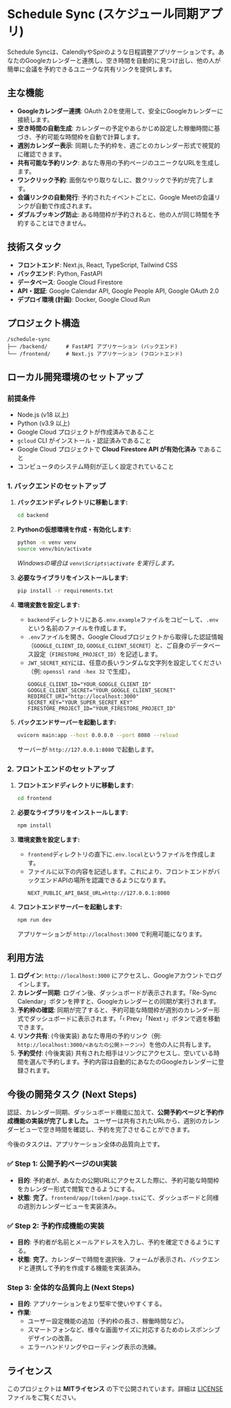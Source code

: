 # Schedule Sync (スケジュール同期アプリ)

Schedule Syncは、CalendlyやSpirのような日程調整アプリケーションです。あなたのGoogleカレンダーと連携し、空き時間を自動的に見つけ出し、他の人が簡単に会議を予約できるユニークな共有リンクを提供します。

## 主な機能

- **Googleカレンダー連携**: OAuth 2.0を使用して、安全にGoogleカレンダーに接続します。
- **空き時間の自動生成**: カレンダーの予定やあらかじめ設定した稼働時間に基づき、予約可能な時間枠を自動で計算します。
- **週別カレンダー表示**: 同期した予約枠を、週ごとのカレンダー形式で視覚的に確認できます。
- **共有可能な予約リンク**: あなた専用の予約ページのユニークなURLを生成します。
- **ワンクリック予約**: 面倒なやり取りなしに、数クリックで予約が完了します。
- **会議リンクの自動発行**: 予約されたイベントごとに、Google Meetの会議リンクが自動で作成されます。
- **ダブルブッキング防止**: ある時間枠が予約されると、他の人が同じ時間を予約することはできません。

## 技術スタック

- **フロントエンド**: Next.js, React, TypeScript, Tailwind CSS
- **バックエンド**: Python, FastAPI
- **データベース**: Google Cloud Firestore
- **API・認証**: Google Calendar API, Google People API, Google OAuth 2.0
- **デプロイ環境 (計画)**: Docker, Google Cloud Run

## プロジェクト構造

```
/schedule-sync
├── /backend/      # FastAPI アプリケーション (バックエンド)
└── /frontend/     # Next.js アプリケーション (フロントエンド)
```

## ローカル開発環境のセットアップ

### 前提条件

- Node.js (v18 以上)
- Python (v3.9 以上)
- Google Cloud プロジェクトが作成済みであること
- `gcloud` CLI がインストール・認証済みであること
- Google Cloud プロジェクトで **Cloud Firestore API が有効化済み** であること
- コンピュータのシステム時刻が正しく設定されていること

### 1. バックエンドのセットアップ

1.  **バックエンドディレクトリに移動します:**
    ```bash
    cd backend
    ```

2.  **Pythonの仮想環境を作成・有効化します:**
    ```bash
    python -m venv venv
    source venv/bin/activate
    ```
    *Windowsの場合は `venv\Scripts\activate` を実行します。*

3.  **必要なライブラリをインストールします:**
    ```bash
    pip install -r requirements.txt
    ```

4.  **環境変数を設定します:**
    - `backend`ディレクトリにある`.env.example`ファイルをコピーして、`.env`という名前のファイルを作成します。
    - `.env`ファイルを開き、Google Cloudプロジェクトから取得した認証情報（`GOOGLE_CLIENT_ID`, `GOOGLE_CLIENT_SECRET`）と、ご自身のデータベース設定（`FIRESTORE_PROJECT_ID`）を記述します。
    - `JWT_SECRET_KEY`には、任意の長いランダムな文字列を設定してください（例: `openssl rand -hex 32` で生成）。
      ```
      GOOGLE_CLIENT_ID="YOUR_GOOGLE_CLIENT_ID"
      GOOGLE_CLIENT_SECRET="YOUR_GOOGLE_CLIENT_SECRET"
      REDIRECT_URI="http://localhost:3000"
      SECRET_KEY="YOUR_SUPER_SECRET_KEY"
      FIRESTORE_PROJECT_ID="YOUR_FIRESTORE_PROJECT_ID"
      ```

5.  **バックエンドサーバーを起動します:**
    ```bash
    uvicorn main:app --host 0.0.0.0 --port 8080 --reload
    ```
    サーバーが `http://127.0.0.1:8080` で起動します。

### 2. フロントエンドのセットアップ

1.  **フロントエンドディレクトリに移動します:**
    ```bash
    cd frontend
    ```

2.  **必要なライブラリをインストールします:**
    ```bash
    npm install
    ```

3.  **環境変数を設定します:**
    - `frontend`ディレクトリの直下に`.env.local`というファイルを作成します。
    - ファイルに以下の内容を記述します。これにより、フロントエンドがバックエンドAPIの場所を認識できるようになります。
      ```
      NEXT_PUBLIC_API_BASE_URL=http://127.0.0.1:8080
      ```

4.  **フロントエンドサーバーを起動します:**
    ```bash
    npm run dev
    ```
    アプリケーションが `http://localhost:3000` で利用可能になります。

## 利用方法

1.  **ログイン**: `http://localhost:3000` にアクセスし、Googleアカウントでログインします。
2.  **カレンダー同期**: ログイン後、ダッシュボードが表示されます。「Re-Sync Calendar」ボタンを押すと、Googleカレンダーとの同期が実行されます。
3.  **予約枠の確認**: 同期が完了すると、予約可能な時間枠が週別のカレンダー形式でダッシュボードに表示されます。「‹ Prev」「Next ›」ボタンで週を移動できます。
4.  **リンク共有**: (今後実装) あなた専用の予約リンク（例: `http://localhost:3000/<あなたの公開トークン>`）を他の人に共有します。
5.  **予約受付**: (今後実装) 共有された相手はリンクにアクセスし、空いている時間を選んで予約します。予約内容は自動的にあなたのGoogleカレンダーに登録されます。

## 今後の開発タスク (Next Steps)

認証、カレンダー同期、ダッシュボード機能に加えて、**公開予約ページと予約作成機能の実装が完了しました。**
ユーザーは共有されたURLから、週別のカレンダービューで空き時間を確認し、予約を完了させることができます。

今後のタスクは、アプリケーション全体の品質向上です。

### ✅ Step 1: 公開予約ページのUI実装

- **目的**: 予約者が、あなたの公開URLにアクセスした際に、予約可能な時間枠をカレンダー形式で閲覧できるようにする。
- **状態**: **完了**。`frontend/app/[token]/page.tsx`にて、ダッシュボードと同様の週別カレンダービューを実装済み。

### ✅ Step 2: 予約作成機能の実装

- **目的**: 予約者が名前とメールアドレスを入力し、予約を確定できるようにする。
- **状態**: **完了**。カレンダーで時間を選択後、フォームが表示され、バックエンドと連携して予約を作成する機能を実装済み。

### Step 3: 全体的な品質向上 (Next Steps)

- **目的**: アプリケーションをより堅牢で使いやすくする。
- **作業**:
    - ユーザー設定機能の追加（予約枠の長さ、稼働時間など）。
    - スマートフォンなど、様々な画面サイズに対応するためのレスポンシブデザインの改善。
    - エラーハンドリングやローディング表示の洗練。

## ライセンス

このプロジェクトは **MITライセンス** の下で公開されています。詳細は [LICENSE](LICENSE) ファイルをご覧ください。
